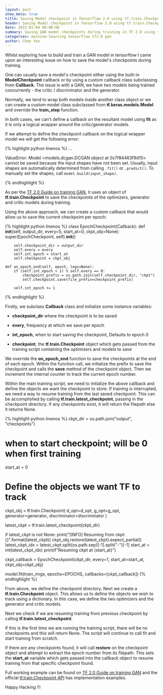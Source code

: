 ```yaml
---
layout: post
show_meta: true
title: Saving Model checkpoint in Tensorflow 2.0 using tf.train.Checkpoint
header: Saving Model checkpoint in Tensorflow 2.0 using tf.train.Checkpoint
date: 2022-01-04 00:00:00
summary: Saving GAN model checkpoints during training in TF 2.0 using tf.train.Checkpoint
categories: machine-learning tensorflow tf2.0 gan
author: Chee Yeo
---
```


[TF 2.0 Guide on training GAN]: https://www.tensorflow.org/tutorials/generative/dcgan

[tf.train.Checkpoint API]: https://www.tensorflow.org/api_docs/python/tf/train/Checkpoint

Whilst exploring how to build and train a GAN model in tensorflow I came upon an interesting issue on how to save the model's checkpoints during training.

One can usually save a model's checkpoint either using the built-in **ModelCheckpoint** callback or by using a custom callback class subclassing from **Callback**. The issue is with a GAN, we have two models being trained concurrently - the critic / discriminator and the generator.

Normally, we tend to wrap both models inside another class object or we can create a custom model class subclassed from **tf.keras.models.Model** and override the **train_step** function.

In both cases, we can't define a callback on the resultant model using **fit** as it is only a logical wrapper around the critic/generator models.  

If we attempt to define the checkpoint callback on the logical wrapper model we will get the following error:

{% highlight python linenos %}
...

ValueError: Model <models.dcgan.DCGAN object at 0x7f84463f9d10> cannot be saved because the input shapes have not been set. Usually, input shapes are automatically determined from calling `.fit()` or `.predict()`. To manually set the shapes, call `model.build(input_shape)`.

{% endhighlight %}

As per the [TF 2.0 Guide on training GAN], it uses an object of **tf.train.Checkpoint** to save the checkpoints of the optimizers, generator and critic models during training.

Using the above approach, we can create a custom callback that would allow us to save the current checkpoint per epoch:

{% highlight python linenos %}
class EpochCheckpoint(Callback):
    def __init__(self, output_dir, every=5, start_at=0, ckpt_obj=None):
        super(EpochCheckpoint, self).__init__()

        self.checkpoint_dir = output_dir
        self.every = every
        self.int_epoch = start_at
        self.checkpoint = ckpt_obj

    def on_epoch_end(self, epoch, logs=None):
        if (self.int_epoch + 1) % self.every == 0:
            checkpoint_prefix = os.path.join(self.checkpoint_dir, "ckpt")
            self.checkpoint.save(file_prefix=checkpoint_prefix)

        self.int_epoch += 1
{% endhighlight %}


Firstly, we subclass **Callback** class and initialize some instance variables:

* **checkpoint_dir** where the checkpoint is to be saved

* **every**, frequency at which we save per epoch

* **int_epoch**, when to start saving the checkpoint, Defaults to epoch 0

* **checkpoint**, the **tf.train.Checkpoint** object which gets passed from the training script containing the optimizers and models to save

We override the **on_epoch_end** function to save the checkpoints at the end of each epoch. Within the function call, we initialize the prefix to save the checkpoint and calls the **save** method of the checkpoint object. Then we increment the internal counter to track the current epoch number.

Within the main training script, we need to initialize the above callback and define the objects we want the checkpoint to store. If training is interrupted, we need a way to resume training from the last saved checkpoint. This can be accomplished by calling **tf.train.latest_checkpoint**, passing in the checkpoint directory. If any checkpoints exist, it will return the filepath else it returns None.

{% highlight python linenos %}
ckpt_dir = os.path.join("output", "checkpoints")

# when to start checkpoint; will be 0 when first training
start_at = 0

# Define the objects we want TF to track
ckpt_obj = tf.train.Checkpoint(
        d_opt=d_opt,
        g_opt=g_opt,
        generator=generator,
        discriminator=discriminator
)

latest_ckpt = tf.train.latest_checkpoint(ckpt_dir)

if latest_ckpt is not None:
    print("[INFO] Resuming from ckpt: {}".format(latest_ckpt))
    ckpt_obj.restore(latest_ckpt).expect_partial()
    latest_ckpt_idx = latest_ckpt.split(os.path.sep)[-1].split("-")[-1]
    start_at = int(latest_ckpt_idx)
    print(f"Resuming ckpt at {start_at}")

ckpt_callback = EpochCheckpoint(ckpt_dir, every=1, start_at=start_at, ckpt_obj=ckpt_obj)

model.fit(train_imgs, epochs=EPOCHS, callbacks=[ckpt_callback])
{% endhighlight %}

From above, we define the checkpoint directory. Next we create a **tf.train.Checkpoint** object. This allows us to define the objects we wish to track using a dictionary. In this case, we define the two optimizers and the generator and critic models. 

Next we check if we are resuming training from previous checkpoint by calling **tf.train.latest_checkpoint**. 

If this is the first time we are running the training script, there will be no checkpoints and this will return None. The script will continue to call fit and start training from scratch.

If there are any checkpoints found, it will call **restore** on the checkpoint object and attempt to extract the epoch number from its filepath. This sets the **start_at** variable which gets passed into the callback object to resume training from that specific checkpoint found.

Full working example can be found on [TF 2.0 Guide on training GAN] and the official [tf.train.Checkpoint API] has implementation examples.


Happy Hacking !!!